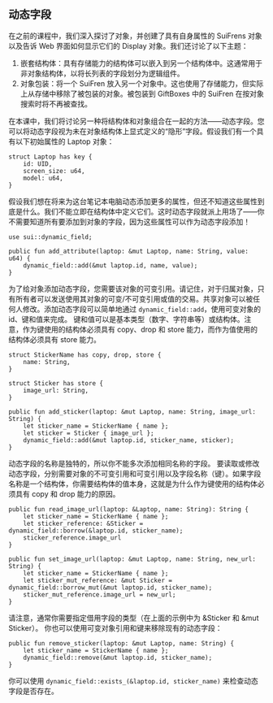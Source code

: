 ## 动态字段

在之前的课程中，我们深入探讨了对象，并创建了具有自身属性的 SuiFrens 对象以及告诉 Web 界面如何显示它们的 Display 对象。我们还讨论了以下主题：

1. 嵌套结构体：具有存储能力的结构体可以嵌入到另一个结构体中。这通常用于非对象结构体，以将长列表的字段划分为逻辑组件。
2. 对象包装：将一个 SuiFren 放入另一个对象中。这也使用了存储能力，但实际上从存储中移除了被包装的对象。被包装到 GiftBoxes 中的 SuiFren 在按对象搜索时将不再被查找。

在本课中，我们将讨论另一种将结构体和对象组合在一起的方法——动态字段。您可以将动态字段视为未在对象结构体上显式定义的“隐形”字段。假设我们有一个具有以下初始属性的 Laptop 对象：

```move
struct Laptop has key {
    id: UID,
    screen_size: u64,
    model: u64,
}
```

假设我们想在将来为这台笔记本电脑动态添加更多的属性，但还不知道这些属性到底是什么。我们不能立即在结构体中定义它们。这时动态字段就派上用场了——你不需要知道所有要添加到对象的字段，因为这些属性可以作为动态字段添加！

```move
use sui::dynamic_field;

public fun add_attribute(laptop: &mut Laptop, name: String, value: u64) {
    dynamic_field::add(&mut laptop.id, name, value);
}
```

为了给对象添加动态字段，您需要该对象的可变引用。请记住，对于归属对象，只有所有者可以发送使用其对象的可变/不可变引用或值的交易。共享对象可以被任何人修改。添加动态字段可以简单地通过 `dynamic_field::add`，使用可变对象的 id、键和值来完成。
键和值可以是基本类型（数字、字符串等）或结构体。注意，作为键使用的结构体必须具有 copy、drop 和 store 能力，而作为值使用的结构体必须具有 store 能力。

```move
struct StickerName has copy, drop, store {
    name: String,
}

struct Sticker has store {
    image_url: String,
}

public fun add_sticker(laptop: &mut Laptop, name: String, image_url: String) {
    let sticker_name = StickerName { name };
    let sticker = Sticker { image_url };
    dynamic_field::add(&mut laptop.id, sticker_name, sticker);
}
```

动态字段的名称是独特的，所以你不能多次添加相同名称的字段。
要读取或修改动态字段，分别需要对象的不可变引用和可变引用以及字段名称（键）。如果字段名称是一个结构体，你需要结构体的值本身，这就是为什么作为键使用的结构体必须具有 copy 和 drop 能力的原因。

```move
public fun read_image_url(laptop: &Laptop, name: String): String {
    let sticker_name = StickerName { name };
    let sticker_reference: &Sticker = dynamic_field::borrow(&laptop.id, sticker_name);
    sticker_reference.image_url
}

public fun set_image_url(laptop: &mut Laptop, name: String, new_url: String) {
    let sticker_name = StickerName { name };
    let sticker_mut_reference: &mut Sticker = dynamic_field::borrow_mut(&mut laptop.id, sticker_name);
    sticker_mut_reference.image_url = new_url;
}
```

请注意，通常你需要指定借用字段的类型（在上面的示例中为 &Sticker 和 &mut Sticker）。
你也可以使用可变对象引用和键来移除现有的动态字段：

```move
public fun remove_sticker(laptop: &mut Laptop, name: String) {
    let sticker_name = StickerName { name };
    dynamic_field::remove(&mut laptop.id, sticker_name);
}
```
你可以使用 `dynamic_field::exists_(&laptop.id, sticker_name)` 来检查动态字段是否存在。